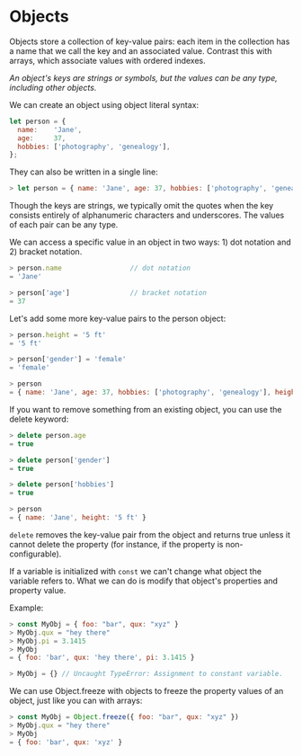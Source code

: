 # Objects
Objects store a collection of key-value pairs: each item in the collection has a name that we call the key and an associated value. Contrast this with arrays, which associate values with ordered indexes.

*An object's keys are strings or symbols, but the values can be any type, including other objects.*

We can create an object using object literal syntax:
```js
let person = {
  name:    'Jane',
  age:     37,
  hobbies: ['photography', 'genealogy'],
};
```
They can also be written in a single line:
```js
> let person = { name: 'Jane', age: 37, hobbies: ['photography', 'genealogy'] }
```

Though the keys are strings, we typically omit the quotes when the key consists entirely of alphanumeric characters and underscores. The values of each pair can be any type.

We can access a specific value in an object in two ways: 1) dot notation and 2) bracket notation.
```js
> person.name                 // dot notation
= 'Jane'

> person['age']               // bracket notation
= 37
```

Let's add some more key-value pairs to the person object:
```js
> person.height = '5 ft'
= '5 ft'

> person['gender'] = 'female'
= 'female'

> person
= { name: 'Jane', age: 37, hobbies: ['photography', 'genealogy'], height: '5 ft', gender: 'female' }
```

If you want to remove something from an existing object, you can use the delete keyword:
```js
> delete person.age
= true

> delete person['gender']
= true

> delete person['hobbies']
= true

> person
= { name: 'Jane', height: '5 ft' }
```
`delete` removes the key-value pair from the object and returns true unless it cannot delete the property (for instance, if the property is non-configurable).


If a variable is initialized with `const` we can't change what object the variable refers to. What we can do is modify that object's properties and property value.

Example:
```js
> const MyObj = { foo: "bar", qux: "xyz" }
> MyObj.qux = "hey there"
> MyObj.pi = 3.1415
> MyObj
= { foo: 'bar', qux: 'hey there', pi: 3.1415 }

> MyObj = {} // Uncaught TypeError: Assignment to constant variable.
```

We can use Object.freeze with objects to freeze the property values of an object, just like you can with arrays:
```js
> const MyObj = Object.freeze({ foo: "bar", qux: "xyz" })
> MyObj.qux = "hey there"
> MyObj
= { foo: 'bar', qux: 'xyz' }
```
